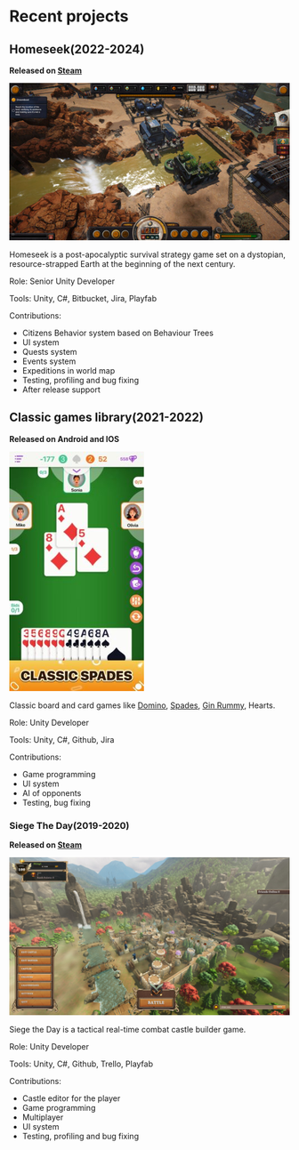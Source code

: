 # Recent projects

## Homeseek(2022-2024)
**Released on [Steam](https://store.steampowered.com/app/2093000/Homeseek/)**

![Homeseek Image](/assets/images/homeseek.jpg)

Homeseek is a post-apocalyptic survival strategy game set on a dystopian, resource-strapped Earth at the beginning of the next century.

Role: Senior Unity Developer

Tools: Unity, C#, Bitbucket, Jira, Playfab

Contributions:
- Citizens Behavior system based on Behaviour Trees
- UI system
- Quests system
- Events system
- Expeditions in world map
- Testing, profiling and bug fixing
- After release support

## Classic games library(2021-2022)
**Released on Android and IOS**

![Spades Image](/assets/images/spades.jpg)

Classic board and card games like [Domino](https://play.google.com/store/apps/details?id=com.zengardenapps.dominoes), [Spades](https://play.google.com/store/apps/details?id=com.zengardenapps.spades), [Gin Rummy](https://play.google.com/store/apps/details?id=com.zengardenapps.ginrummy), Hearts.

Role: Unity Developer

Tools: Unity, C#, Github, Jira

Contributions:
- Game programming
- UI system
- AI of opponents
- Testing, bug fixing

### Siege The Day(2019-2020)
**Released on [Steam](https://store.steampowered.com/app/1412070/Siege_the_Day/)**

![SiegeTheDay Image](/assets/images/siegetheday.jpg)

Siege the Day is a tactical real-time combat castle builder game.

Role: Unity Developer

Tools: Unity, C#, Github, Trello, Playfab

Contributions:
- Castle editor for the player
- Game programming
- Multiplayer
- UI system
- Testing, profiling and bug fixing
